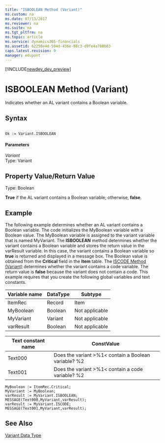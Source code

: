 ```yaml
---
title: "ISBOOLEAN Method (Variant)"
ms.custom: na
ms.date: 07/13/2017
ms.reviewer: na
ms.suite: na
ms.tgt_pltfrm: na
ms.topic: article
ms.service: dynamics365-financials
ms.assetid: 62258e4d-504d-436e-88c3-d9fe4a788b03
caps.latest.revision: 9
manager: edupont
---
```


[!INCLUDE[newdev_dev_preview](../includes/newdev_dev_preview.md)]

# ISBOOLEAN Method (Variant)
Indicates whether an AL variant contains a Boolean variable.  
  
## Syntax  
  
```  
  
Ok := Variant.ISBOOLEAN  
```  
  
#### Parameters  
 *Variant*  
 Type: Variant  
  
## Property Value/Return Value  
 Type: Boolean  
  
 **True** if the AL variant contains a Boolean variable; otherwise, **false**.  
  
## Example  
 The following example determines whether an AL variant contains a Boolean variable. The code initializes the MyBoolean variable with a Boolean value. The MyBoolean variable is assigned to the variant variable that is named MyVariant. The **ISBOOLEAN** method determines whether the variant contains a Boolean variable and stores the return value in the varResult variable. In this case, the variant contains a Boolean variable so **true** is returned and displayed in a message box. The Boolean value is obtained from the **Critical** field in the **Item** table. The [ISCODE Method (Variant)](devenv-ISCODE-Method-Variant.md) determines whether the variant contains a code variable. The return value is **false** because the variant does not contain a code. This example requires that you create the following global variables and text constants.  
  
|Variable name|DataType|Subtype|  
|-------------------|--------------|-------------|  
|ItemRec|Record|Item|  
|MyBoolean|Boolean|Not applicable|  
|MyVariant|Variant|Not applicable|  
|varResult|Boolean|Not applicable|  
  
|Text constant name|ConstValue|  
|------------------------|----------------|  
|Text000|Does the variant >%1\< contain a Boolean variable? %2|  
|Text001|Does the variant >%1\< contain a code variable? %2|  
  
```  
MyBoolean := ItemRec.Critical;  
MyVariant := MyBoolean;  
varResult := MyVariant.ISBOOLEAN;  
MESSAGE(Text000,MyVariant,varResult);  
varResult := MyVariant.ISCODE;  
MESSAGE(Text001,MyVariant,varResult);  
```  
  
## See Also  
 [Variant Data Type](../datatypes/devenv-variant-data-type.md)